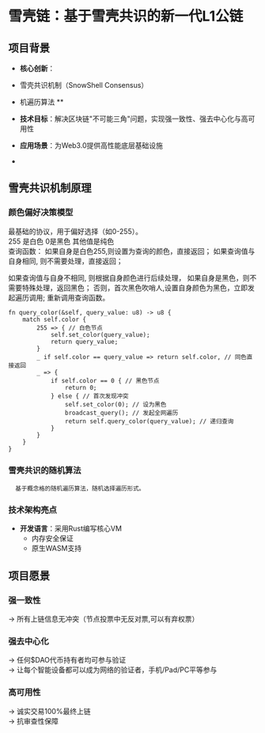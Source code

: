 # 雪壳链：基于雪壳共识的新一代L1公链


## 项目背景

- **核心创新**：
  
-  雪壳共识机制（SnowShell Consensus）
-  机遍历算法 **

- **技术目标**：解决区块链"不可能三角"问题，实现强一致性、强去中心化与高可用性

- **应用场景**：为Web3.0提供高性能底层基础设施
- 

## 雪壳共识机制原理

### 颜色偏好决策模型

最基础的协议，用于偏好选择（如0-255）。  
255 是白色  0是黑色  其他值是纯色  
查询函数：
如果自身是白色255,则设置为查询的颜色，直接返回；
如果查询值与自身相同, 则不需要处理，直接返回；

如果查询值与自身不相同, 则根据自身颜色进行后续处理，
如果自身是黑色，则不需要特殊处理，返回黑色；
否则，首次黑色吹哨人,设置自身颜色为黑色，立即发起遍历调用;
重新调用查询函数。

  
``` 
fn query_color(&self, query_value: u8) -> u8 {
    match self.color {
        255 => { // 白色节点
            self.set_color(query_value);
            return query_value;
        }
        _ if self.color == query_value => return self.color, // 同色直接返回
        _ => {
            if self.color == 0 { // 黑色节点
                return 0;
            } else { // 首次发现冲突
                self.set_color(0); // 设为黑色
                broadcast_query(); // 发起全网遍历
                return self.query_color(query_value); // 递归查询
            }
        }
    }
} 
``` 

###  雪壳共识的随机算法
      基于概念格的随机遍历算法，随机选择遍历形式。


###  技术架构亮点
- **开发语言**：采用Rust编写核心VM
  - 内存安全保证
  - 原生WASM支持
  

## 项目愿景

### 强一致性  
   → 所有上链信息无冲突（节点投票中无反对票,可以有弃权票）
   
###  强去中心化   
   → 任何$DAO代币持有者均可参与验证  
   →  让每个智能设备都可以成为网络的验证者，手机/Pad/PC平等参与

###  高可用性   
   → 诚实交易100%最终上链  
   → 抗审查性保障


 
